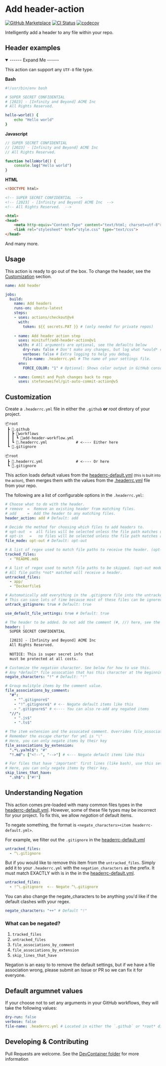 <!-- SUPER SECRET CONFIDENTIAL -->
<!-- [2023] - [Infinity and Beyond] ACME CO -->
<!-- All Rights Reserved. -->
<!-- NOTICE: This is super secret info that -->
<!-- must be protected at all costs. -->

# Add header-action
[![GitHub Marketplace](https://img.shields.io/badge/Marketplace-active-undefined.svg?logo=github&logoColor=white&style=flat)](https://github.com/marketplace/actions/add-header)
[![CI Status](https://github.com/Minituff/add-header-action/actions/workflows/lint-and-test.yml/badge.svg)](https://github.com/Minituff/add-header-action/actions/workflows/lint-and-test.yml)
[![codecov](https://codecov.io/github/Minituff/add-header-action/graph/badge.svg?token=NGVZKMXTM2)](https://codecov.io/github/Minituff/add-header-action)

Intelligently add a header to any file within your repo.

## Header examples
<details open><summary>------ Expand Me ------</summary>

This action can support any `UTF-8` file type.

**Bash**
```bash
#!/usr/bin/env bash

# SUPER SECRET CONFIDENTIAL 
# [2023] - [Infinity and Beyond] ACME Inc 
# All Rights Reserved. 

hello-world() {
    echo "Hello world"
}
```
**Javascript**
```js
// SUPER SECRET CONFIDENTIAL 
// [2023] - [Infinity and Beyond] ACME Inc 
// All Rights Reserved. 

function helloWorld() {
    console.log("Hello world")
}
```

**HTML**
```html
<!DOCTYPE html>

<!-- SUPER SECRET CONFIDENTIAL  -->
<!-- [2023] - [Infinity and Beyond] ACME Inc  -->
<!-- All Rights Reserved.  -->

<html>
<head>
    <meta http-equiv="Content-Type" content="text/html; charset=utf-8">
    <link rel="stylesheet" href="style.css" type="text/css">
</head>
```

And many more.
</details>

## Usage
This action is ready to go out of the box. To change the header, see the [Customization](#customization) section.


```yml
name: Add header

jobs:
  build:
    name: Add headers
    runs-on: ubuntu-latest
    steps:
    - uses: actions/checkout@v4
      with:
        token: ${{ secrets.PAT }} # (only needed for private repos)
    
    - name: Add header action step
      uses: minituff/add-header-action@v1
      with: # All arguments are optional, see the defaults below
        dry-run: false # Don't make any changes, but log what *would* change.
        verbose: false # Extra logging to help you debug.
        file-name: .headerrc.yml # The name of your settings file.
      env:
        FORCE_COLOR: "1" # Optional: Shows color output in GitHub console.

    - name: Commit and Push changes back to repo
      uses: stefanzweifel/git-auto-commit-action@v5
```
## Customization
Create a `.headerrc.yml` file in either the `.github` **or** *root* diretory of your project.

```console
📦root
 ┣ 📂.github
 ┃ ┣ 📂workflows
 ┃ ┃ ┗ 📜add-header-workflow.yml
 ┃ ┗ 📜.headerrc.yml             # <---- Either here
 ┗ 📜.gitignore

📦root
 ┣ 📜.headerrc.yml               # <---- Or here
 ┗ 📜.gitignore
```

This action loads default values from the [headerrc-default.yml](/headerrc-default.yml) <small>(this is built into the action)</small>, then merges them with the values from the [.headerrc.yml](/.github/.headerrc.yml) file from your repo.

The following are a list of configurable options in the `.headerrc.yml`:

```yaml
# Choose what to do with the header.
# remove  =  Remove an existing header from matching files.
# add     =  Add the header to any matching files.
header_action: add # Default: add

# Decide the method for choosing which files to add headers to.
# opt-out  =  all files will be selected unless the file path matches untracked_files.
# opt-in   =   no files will be selected unless the file path matches anything in tracked_files.
file_mode: opt-out # Default: opt-out

# A list of regex used to match file paths to receive the header. (opt-in mode only)
tracked_files: 
  - ^README.md$

# A list of regex used to match file paths to be skipped. (opt-out mode only)
# All file paths *not* matched will receive a header.
untracked_files:
  - app/
  - ^Dockerfile$

# Automatically add everything in the .gitignore file into the untracked_files section.
# This can save lots of time because most of these files can be ignored.  (opt-out mode only)
untrack_gitignore: true # Default: true

use_default_file_settings: true # Default: true

# The header to be added. Do not add the comment (#, //) here, see the file_associations section for that.
header: |
  SUPER SECRET CONFIDENTIAL

  [2023] - [Infinity and Beyond] ACME Inc
  All Rights Reserved.
  
  NOTICE: This is super secret info that
  must be protected at all costs.

# Customize the negation character. See below for how to use this.
# Any *default* file assocation that has this character at the beginning of the (key/value) will be removed. This only works if it is matched exactly. 
negate_characters: "!" # Default: "!"

# Group mulitple items by the comment value.
file_associations_by_comment:
  "#": 
    - "^.gitignore$"
    - "!^.gitignore$" # <-- Negate default items like this
    - ".gitignore$" # <---- You can also re-add any negated items
  "//": 
    - ".js$"
    - ".ts$"

# The item extension and the assocated comment. Overrides file_associations_by_comment if duplicates.
# Remember the escape charter for yml is "\"
# Here, you can only negate items by their key
file_associations_by_extension:
  ".*\.ya?ml$": "#"
  "!.md": ["<!--", "-->"] # <--- Negate default items like this

# For files that have 'important' first lines (like bash), use this setting to move the header below that line.
# Here, you can only negate items by their key.
skip_lines_that_have:
  ".sh$": ["#!"]
```

## Understanding Negation
This action comes pre-loaded with many common files types in the [headerrc-default.yml](/headerrc-default.yml).
However, some of these file types may be incorrect for your project. To fix this, we allow *negation* of default items.


To negate something, the format is `<negate_characters><item headerrc-default.yml>`.

For example, we filter out the `.gitignore` in the [headerrc-default.yml](/headerrc-default.yml)
```yml
untracked_files:
  - ^\.gitignore
```
But if you would like to remove this item from the `untracked_files`. Simply add it to your `.headerrc.yml` with the `negation_characters` as the prefix.
It must match EXACTLY with is in the in the [headerrc-default.yml](/headerrc-default.yml).

```yml
untracked_files:
  - !^\.gitignore  <-- Negate ^\.gitignore
```

You can also change the negate_characters to be anything you'd like if the default clashes with your regex.
```yml
negate_characters: "++" # Default "!"
```

### What can be negated?

1. `tracked_files`
1. `untracked_files`
1. `file_associations_by_comment`
1. `file_associations_by_extension`
1. `skip_lines_that_have`

Negation is an easy to to remove the default settings, but if we have a file association wrong, please submit an Issue or PR so we can fix it for everyone.


## Default argumnet values

If your choose not to set any arguments in your GitHub workflows, they will take the following values:
```yml
dry-run: false 
verbose: false
file-name: .headerrc.yml # Located in either the `.github` or *root* diretory of your project.
```

## Developing & Contributing
Pull Requests are welcome. 
See the [DevContainer folder](/.devcontainer/README.md) for more information
